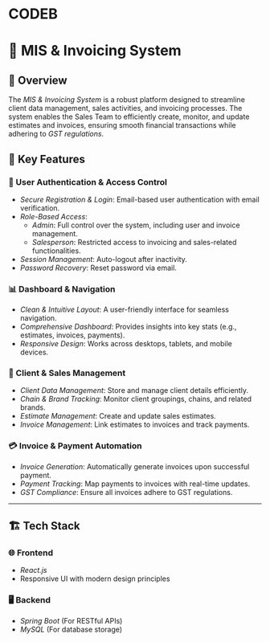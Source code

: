 # CODEB

# 📌 MIS & Invoicing System

## 🚀 Overview
The *MIS & Invoicing System* is a robust platform designed to streamline client data management, sales activities, and invoicing processes. The system enables the Sales Team to efficiently create, monitor, and update estimates and invoices, ensuring smooth financial transactions while adhering to *GST regulations*.

## 🎯 Key Features

### 🔐 User Authentication & Access Control
- *Secure Registration & Login*: Email-based user authentication with email verification.
- *Role-Based Access*:
  - *Admin*: Full control over the system, including user and invoice management.
  - *Salesperson*: Restricted access to invoicing and sales-related functionalities.
- *Session Management*: Auto-logout after inactivity.
- *Password Recovery*: Reset password via email.

### 📊 Dashboard & Navigation
- *Clean & Intuitive Layout*: A user-friendly interface for seamless navigation.
- *Comprehensive Dashboard*: Provides insights into key stats (e.g., estimates, invoices, payments).
- *Responsive Design*: Works across desktops, tablets, and mobile devices.

### 📜 Client & Sales Management
- *Client Data Management*: Store and manage client details efficiently.
- *Chain & Brand Tracking*: Monitor client groupings, chains, and related brands.
- *Estimate Management*: Create and update sales estimates.
- *Invoice Management*: Link estimates to invoices and track payments.

### 💳 Invoice & Payment Automation
- *Invoice Generation*: Automatically generate invoices upon successful payment.
- *Payment Tracking*: Map payments to invoices with real-time updates.
- *GST Compliance*: Ensure all invoices adhere to GST regulations.

---

## 🏗 Tech Stack

### 🌐 Frontend
- *React.js*
- Responsive UI with modern design principles

### 🖥 Backend
- *Spring Boot* (For RESTful APIs)
- *MySQL* (For database storage)

